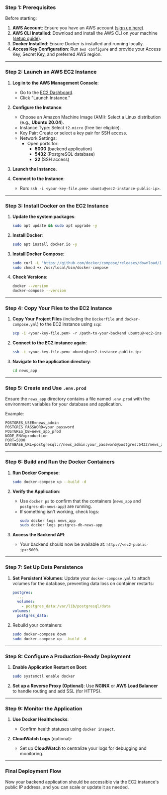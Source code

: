 ### **Step 1: Prerequisites**
Before starting:
1. **AWS Account**: Ensure you have an AWS account ([sign up here](https://aws.amazon.com)).
2. **AWS CLI Installed**: Download and install the AWS CLI on your machine ([setup guide](https://docs.aws.amazon.com/cli/latest/userguide/getting-started-install.html)).
3. **Docker Installed**: Ensure Docker is installed and running locally.
4. **Access Key Configuration**: Run `aws configure` and provide your Access Key, Secret Key, and preferred AWS region.

---

### **Step 2: Launch an AWS EC2 Instance**
1. **Log in to the AWS Management Console**:
   - Go to the [EC2 Dashboard](https://aws.amazon.com/ec2/).
   - Click "Launch Instance."

2. **Configure the Instance**:
   - Choose an Amazon Machine Image (AMI): Select a Linux distribution (e.g., **Ubuntu 20.04**).
   - Instance Type: Select `t2.micro` (free tier eligible).
   - Key Pair: Create or select a key pair for SSH access.
   - Network Settings:
     - Open ports for:
       - **5000** (backend application)
       - **5432** (PostgreSQL database)
       - **22** (SSH access)

3. **Launch the Instance**.

4. **Connect to the Instance**:
   - Run: `ssh -i <your-key-file.pem> ubuntu@<ec2-instance-public-ip>`.

---

### **Step 3: Install Docker on the EC2 Instance**
1. **Update the system packages**:
   ```bash
   sudo apt update && sudo apt upgrade -y
   ```

2. **Install Docker**:
   ```bash
   sudo apt install docker.io -y
   ```

3. **Install Docker Compose**:
   ```bash
   sudo curl -L "https://github.com/docker/compose/releases/download/1.29.2/docker-compose-$(uname -s)-$(uname -m)" -o /usr/local/bin/docker-compose
   sudo chmod +x /usr/local/bin/docker-compose
   ```

4. **Check Versions**:
   ```bash
   docker --version
   docker-compose --version
   ```

---

### **Step 4: Copy Your Files to the EC2 Instance**
1. **Copy Your Project Files** (including the `Dockerfile` and `docker-compose.yml`) to the EC2 instance using `scp`:
   ```bash
   scp -i <your-key-file.pem> -r /path-to-your-backend ubuntu@<ec2-instance-public-ip>:~/news_app
   ```

2. **Connect to the EC2 instance again**:
   ```bash
   ssh -i <your-key-file.pem> ubuntu@<ec2-instance-public-ip>
   ```

3. **Navigate to the application directory**:
   ```bash
   cd news_app
   ```

---

### **Step 5: Create and Use `.env.prod`**
Ensure the `news_app` directory contains a file named `.env.prod` with the environment variables for your database and application.

Example:
```env
POSTGRES_USER=news_admin
POSTGRES_PASSWORD=your_password
POSTGRES_DB=news_app_prod
NODE_ENV=production
PORT=5000
DATABASE_URL=postgresql://news_admin:your_password@postgres:5432/news_app_prod
```

---

### **Step 6: Build and Run the Docker Containers**
1. **Run Docker Compose**:
   ```bash
   sudo docker-compose up --build -d
   ```

2. **Verify the Application**:
   - Use `docker ps` to confirm that the containers (`news_app` and `postgres-db-news-app`) are running.
   - If something isn't working, check logs:
     ```bash
     sudo docker logs news_app
     sudo docker logs postgres-db-news-app
     ```

3. **Access the Backend API**:
   - Your backend should now be available at: `http://<ec2-public-ip>:5000`.

---

### **Step 7: Set Up Data Persistence**
1. **Set Persistent Volumes**:
   Update your `docker-compose.yml` to attach volumes for the database, preventing data loss on container restarts:
   ```yml
   postgres:
     ...
     volumes:
       - postgres_data:/var/lib/postgresql/data
   volumes:
     postgres_data:
   ```

2. Rebuild your containers:
   ```bash
   sudo docker-compose down
   sudo docker-compose up --build -d
   ```

---

### **Step 8: Configure a Production-Ready Deployment**
1. **Enable Application Restart on Boot**:
   ```bash
   sudo systemctl enable docker
   ```

2. **Set up a Reverse Proxy (Optional)**:
   Use **NGINX** or **AWS Load Balancer** to handle routing and add SSL (for HTTPS).

---

### **Step 9: Monitor the Application**
1. **Use Docker Healthchecks**:
   - Confirm health statuses using `docker inspect`.

2. **CloudWatch Logs** (optional):
   - Set up **CloudWatch** to centralize your logs for debugging and monitoring.

---

### **Final Deployment Flow**
Now your backend application should be accessible via the EC2 instance's public IP address, and you can scale or update it as needed.
